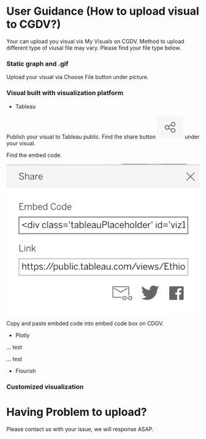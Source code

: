 # User Guidance (How to upload visual to CGDV?)

Your can upload you visual vis My Visuals on CGDV. Method to upload different type of viusal file may vary. Please find your file type below. 

### Static graph and .gif

Upload your visual via Choose File button under picture.

### Visual built with visualization platform

* Tableau

Publish your visual to Tableau public. Find the share button ![](img/tableau_share.png) under your visual. 

Find the embed code. 

![](img/tableau_embed.png)

Copy and paste embded code into embed code box on CDGV.

* Plotly

... test

... test

* Flourish

### Customized visualization

# Having Problem to upload?

Please contact us with your issue, we will response ASAP.